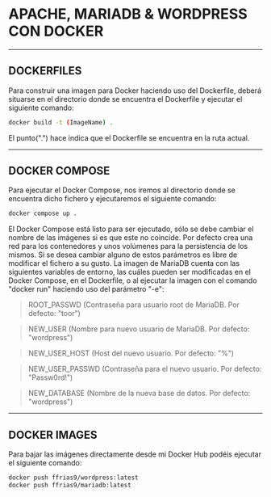# APACHE, MARIADB & WORDPRESS CON DOCKER

---

## **DOCKERFILES**

Para construir una imagen para Docker haciendo uso del Dockerfile, deberá situarse en el directorio donde se
encuentra el Dockerfile y ejecutar el siguiente comando:

```bash
docker build -t (ImageName) .
```

El punto(".") hace indica que el Dockerfile se encuentra en la ruta actual.

---

## **DOCKER COMPOSE**

Para ejecutar el Docker Compose, nos iremos al directorio donde se encuentra dicho fichero y ejecutaremos el
siguiente comando:

```bash
docker compose up .
```
El Docker Compose está listo para ser ejecutado, sólo se debe cambiar el nombre de las imágenes si es que este
no coincide. Por defecto crea una red para los contenedores y unos volúmenes para la persistencia de los
mismos. Si se desea cambiar alguno de estos parámetros es libre de modificar el fichero a su gusto.
La imagen de MariaDB cuenta con las siguientes variables de entorno, las cuáles pueden ser modificadas en el
Docker Compose, en el Dockerfile, o al ejecutar la imagen con el comando "docker run" haciendo uso del 
parámetro "-e":

>ROOT_PASSWD (Contraseña para usuario root de MariaDB. Por defecto: "toor")

>NEW_USER (Nombre para nuevo usuario de MariaDB. Por defecto: "wordpress")

>NEW_USER_HOST (Host del nuevo usuario. Por defecto: "%")

>NEW_USER_PASSWD (Contraseña para el nuevo usuario. Por defecto: "Passw0rd!")

>NEW_DATABASE (Nombre de la nueva base de datos. Por defecto: "wordpress")

---

## **DOCKER IMAGES**

Para bajar las imágenes directamente desde mi Docker Hub podéis ejecutar el
siguiente comando:

```bash
docker push ffrias9/wordpress:latest
docker push ffrias9/mariadb:latest
```
